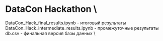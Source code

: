 # DataCon Hackathon \
DataCon_Hack_final_results.ipynb - итоговый результаты \
DataCon_Hack_intermediate_results.ipynb - промежуточные результаты \
db.csv - финальная версия базы данных \
